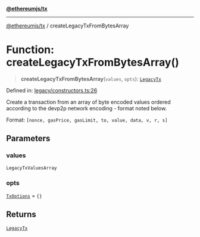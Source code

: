 [**@ethereumjs/tx**](../README.md)

***

[@ethereumjs/tx](../README.md) / createLegacyTxFromBytesArray

# Function: createLegacyTxFromBytesArray()

> **createLegacyTxFromBytesArray**(`values`, `opts`): [`LegacyTx`](../classes/LegacyTx.md)

Defined in: [legacy/constructors.ts:26](https://github.com/Dargon789/ethereumjs-monorepo/blob/master/packages/tx/src/legacy/constructors.ts#L26)

Create a transaction from an array of byte encoded values ordered according to the devp2p network encoding - format noted below.

Format: `[nonce, gasPrice, gasLimit, to, value, data, v, r, s]`

## Parameters

### values

`LegacyTxValuesArray`

### opts

[`TxOptions`](../interfaces/TxOptions.md) = `{}`

## Returns

[`LegacyTx`](../classes/LegacyTx.md)
